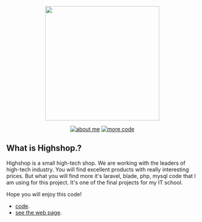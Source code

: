 <p align="center"><a href="#" target="_blank"><img src="https://i.imgur.com/4Gno0pJ.png" width="300"></a></p>

<p align="center">
<a href="https://www.linkedin.com/in/andreynest/"><img src="https://imgur.com/GqUmrce.png" alt="about me"></a>
<a href="https://github.com/nestand?tab=repositories"><img src="https://i.imgur.com/Ayehxur.png" alt="more code"></a>
</p>

## What is Highshop.?

Highshop is a small high-tech shop. We are working with the leaders of high-tech industry. You will find excellent products with really interesting prices. But what you will find more it's laravel, blade, php, mysql code that I am using for this project. It's one of the final projects for my IT school. 

Hope you will enjoy this code!

- [code](https://github.com/nestand/Highshop).
- [see the web page](#).
